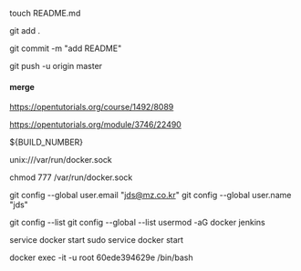touch README.md

git add .

git commit -m "add README"

git push -u origin master


#### merge
https://opentutorials.org/course/1492/8089


https://opentutorials.org/module/3746/22490



${BUILD_NUMBER}

unix:///var/run/docker.sock


chmod 777 /var/run/docker.sock


git config --global user.email "jds@mz.co.kr"
git config --global user.name "jds"

git config --list
git config --global --list
usermod -aG docker jenkins

service docker start
sudo service docker start

docker exec -it -u root 60ede394629e /bin/bash

